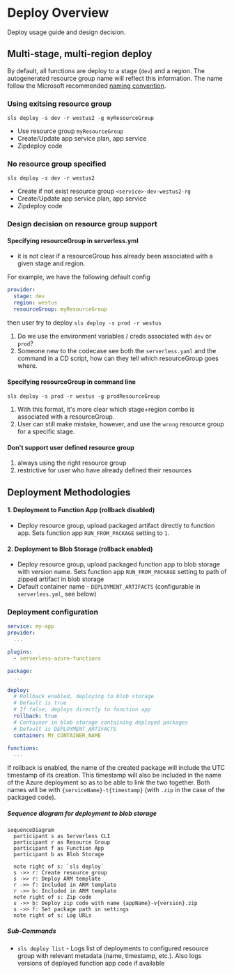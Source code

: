 # Deploy Overview

Deploy usage guide and design decision.

## Multi-stage, multi-region deploy

By default, all functions are deploy to a stage (`dev`) and a region.  The
autogenerated resource group name will reflect this information.  The name 
follow the Microsoft recommended [naming convention](https://docs.microsoft.com/en-us/azure/architecture/best-practices/naming-conventions#general).

### Using exitsing resource group

`sls deploy -s dev -r westus2 -g myResourceGroup`

- Use resource group `myResourceGroup`
- Create/Update app service plan, app service
- Zipdeploy code

### No resource group specified

`sls deploy -s dev -r westus2`

- Create if not exist resource group `<service>-dev-westus2-rg`
- Create/Update app service plan, app service
- Zipdeploy code

### Design decision on resource group support

#### Specifying resourceGroup in serverless.yml

- it is not clear if a resourceGroup has already been associated with a given stage and region.  

For example, we have the following default config

```yaml
provider:
  stage: dev
  region: westus
  resourceGroup: myResourceGroup
```

then user try to deploy
`sls deploy -s prod -r westus`

1. Do we use the environment variables / creds associated with `dev` or `prod`?
1. Someone new to the codecase see both the `serverless.yaml` and the command in a CD script, how can they tell which resourceGroup goes where.

#### Specifying resourceGroup in command line

`sls deploy -s prod -r westus -g prodResourceGroup`

1. With this format, it's more clear which stage+region combo is associated with a resourceGroup.  
1. User can still make mistake, however, and use the `wrong` resource group for a specific stage.

#### Don't support user defined resource group

1. always using the right resource group
1. restrictive for user who have already defined their resources

## Deployment Methodologies

#### 1. Deployment to Function App (rollback disabled)
- Deploy resource group, upload packaged artifact directly to function app. Sets function app `RUN_FROM_PACKAGE` setting to `1`.

#### 2. Deployment to Blob Storage (rollback enabled)
- Deploy resource group, upload packaged function app to blob storage with version name. Sets function app `RUN_FROM_PACKAGE` setting to path of zipped artifact in blob storage
- Default container name - `DEPLOYMENT_ARTIFACTS` (configurable in `serverless.yml`, see below)


### Deployment configuration

```yml
service: my-app
provider:
  ...

plugins:
  - serverless-azure-functions

package:
  ...

deploy:
  # Rollback enabled, deploying to blob storage
  # Default is true
  # If false, deploys directly to function app
  rollback: true
  # Container in blob storage containing deployed packages
  # Default is DEPLOYMENT_ARTIFACTS
  container: MY_CONTAINER_NAME

functions:
  ...
```

If rollback is enabled, the name of the created package will include the UTC timestamp of its creation. This timestamp will also be included in the name of the Azure deployment so as to be able to link the two together. Both names will be with `{serviceName}-t{timestamp}` (with `.zip` in the case of the packaged code).

##### Sequence diagram for deployment to blob storage

```mermaid
sequenceDiagram
  participant s as Serverless CLI
  participant r as Resource Group 
  participant f as Function App
  participant b as Blob Storage

  note right of s: `sls deploy`
  s ->> r: Create resource group
  s ->> r: Deploy ARM template
  r ->> f: Included in ARM template
  r ->> b: Included in ARM template
  note right of s: Zip code
  s ->> b: Deploy zip code with name {appName}-v{version}.zip
  s ->> f: Set package path in settings
  note right of s: Log URLs 
```

##### Sub-Commands

- `sls deploy list` - Logs list of deployments to configured resource group with relevant metadata (name, timestamp, etc.). Also logs versions of deployed function app code if available

